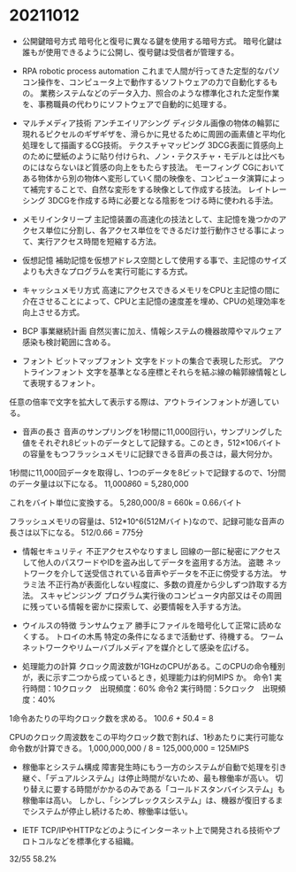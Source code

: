 # 20211012

- 公開鍵暗号方式
暗号化と復号に異なる鍵を使用する暗号方式。
暗号化鍵は誰もが使用できるように公開し、復号鍵は受信者が管理する。

- RPA robotic process automation
これまで人間が行ってきた定型的なパソコン操作を、コンピュータ上で動作するソフトウェアの力で自動化するもの。
業務システムなどのデータ入力、照合のような標準化された定型作業を、事務職員の代わりにソフトウェアで自動的に処理する。

- マルチメディア技術
アンチエイリアシング
ディジタル画像の物体の輪郭に現れるピクセルのギザギザを、滑らかに見せるために周囲の画素値と平均化処理をして描画するCG技術。
テクスチャマッピング
3DCG表面に質感向上のために壁紙のように貼り付けられ、ノン・テクスチャ・モデルとは比べものにはならないほど質感の向上をもたらす技法。
モーフィング
CGにおいてある物体から別の物体へ変形していく間の映像を、コンピュータ演算によって補完することで、自然な変形をする映像として作成する技法。
レイトレーシング
3DCGを作成する時に必要となる陰影をつける時に使われる手法。

- メモリインタリープ
主記憶装置の高速化の技法として、主記憶を幾つかのアクセス単位に分割し、各アクセス単位をできるだけ並行動作させる事によって、実行アクセス時間を短縮する方法。

- 仮想記憶
補助記憶を仮想アドレス空間として使用する事で、主記憶のサイズよりも大きなプログラムを実行可能にする方式。

- キャッシュメモリ方式
高速にアクセスできるメモリをCPUと主記憶の間に介在させることによって、CPUと主記憶の速度差を埋め、CPUの処理効率を向上させる方式。

- BCP 事業継続計画
自然災害に加え、情報システムの機器故障やマルウェア感染も検討範囲に含める。

- フォント
ビットマップフォント
文字をドットの集合で表現した形式。
アウトラインフォント
文字を基準となる座標とそれらを結ぶ線の輪郭線情報として表現するフォント。

任意の倍率で文字を拡大して表示する際は、アウトラインフォントが適している。

- 音声の長さ
音声のサンプリングを1秒間に11,000回行い，サンプリングした値をそれぞれ8ビットのデータとして記録する。このとき，512×106バイトの容量をもつフラッシュメモリに記録できる音声の長さは，最大何分か。

1秒間に11,000回データを取得し、1つのデータを8ビットで記録するので、1分間のデータ量は以下になる。
11,000*8*60 = 5,280,000

これをバイト単位に変換する。
5,280,000/8 = 660k = 0.66バイト

フラッシュメモリの容量は、512*10^6(512Mバイト)なので、記録可能な音声の長さは以下になる。
512/0.66 = 775分

- 情報セキュリティ
不正アクセスやなりすまし
回線の一部に秘密にアクセスして他人のパスワードやIDを盗み出してデータを盗用する方法。
盗聴
ネットワークを介して送受信されている音声やデータを不正に傍受する方法。
サラミ法
不正行為が表面化しない程度に、多数の資産から少しずつ詐取する方法。
スキャピンジング
プログラム実行後のコンピュータ内部又はその周囲に残っている情報を密かに探索して、必要情報を入手する方法。

- ウイルスの特徴
ランサムウェア
勝手にファイルを暗号化して正常に読めなくする。
トロイの木馬
特定の条件になるまで活動せず、待機する。
ワーム
ネットワークやリムーバブルメディアを媒介として感染を広げる。

- 処理能力の計算
クロック周波数が1GHzのCPUがある。このCPUの命令種別が，表に示す二つから成っているとき，処理能力は約何MIPS か。
命令1 実行時間：10クロック　出現頻度：60%
命令2 実行時間：5クロック　出現頻度：40%

1命令あたりの平均クロック数を求める。
10*0.6 + 5*0.4 = 8

CPUのクロック周波数をこの平均クロック数で割れば、1秒あたりに実行可能な命令数が計算できる。
1,000,000,000 / 8 = 125,000,000 = 125MIPS

- 稼働率とシステム構成
障害発生時にもう一方のシステムが自動で処理を引き継ぐ、「デュアルシステム」は停止時間がないため、最も稼働率が高い。
切り替えに要する時間がかかるのみである「コールドスタンバイシステム」も稼働率は高い。
しかし、「シンプレックスシステム」は、機器が復旧するまでシステムが停止し続けるため、稼働率は低い。

- IETF
TCP/IPやHTTPなどのようにインターネット上で開発される技術やプロトコルなどを標準化する組織。

32/55 58.2%
